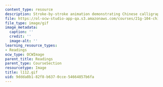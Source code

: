 ```yaml
---
content_type: resource
description: Stroke-by-stroke animation demonstrating Chinese calligraphy.
file: https://ol-ocw-studio-app-qa.s3.amazonaws.com/courses/21g-104-chinese-iv-regular-spring-2004/9ddda8b182f8b6370cce54664857b6fa_l112.gif
file_type: image/gif
image_metadata:
  caption: ''
  credit: ''
  image-alt: ''
learning_resource_types:
- Readings
ocw_type: OCWImage
parent_title: Readings
parent_type: CourseSection
resourcetype: Image
title: l112.gif
uid: 9ddda8b1-82f8-b637-0cce-54664857b6fa
---
```

